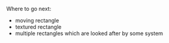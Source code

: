 Where to go next:
- moving rectangle
- textured rectangle
- multiple rectangles which are looked after by some system

